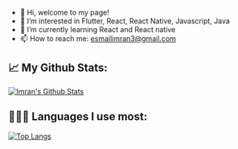 - 👋 Hi, welcome to my page! 
- 👀 I’m interested in Flutter, React, React Native, Javascript, Java
- 🌱 I’m currently learning React and React native 
- 📫 How to reach me: esmailimran3@gmail.com

📈 My Github Stats:  
-----

[![Imran's Github Stats](https://github-readme-stats.vercel.app/api?username=iesmail3)](https://github.com/iesmail3/github-readme-stats)


👨🏽‍💻 Languages I use most: <br />
-----
[![Top Langs](https://github-readme-stats.vercel.app/api/top-langs/?username=iesmail3)](https://github.com/iesmail3/github-readme-stats)

<!---
iesmail3/iesmail3 is a ✨ special ✨ repository because its `README.md` (this file) appears on your GitHub profile.
You can click the Preview link to take a look at your changes.
--->


 
